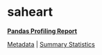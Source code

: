 # saheart

[**Pandas Profiling Report**](https://epistasislab.github.io/penn-ml-benchmarks/profile/saheart.html)

[Metadata](metadata.yaml) | [Summary Statistics](summary_stats.tsv)

